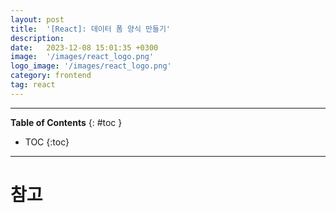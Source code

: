 ```yaml
---
layout: post
title:  '[React]: 데이터 폼 양식 만들기'
description: 
date:   2023-12-08 15:01:35 +0300
image:  '/images/react_logo.png'
logo_image: '/images/react_logo.png'
category: frontend
tag: react
---
```


---
**Table of Contents**
{: #toc }
*  TOC
{:toc}

---


# 참고